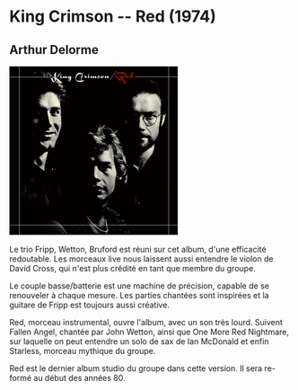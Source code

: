 # King Crimson -- Red (1974)

## Arthur Delorme

![Cover](articles/Red_King_Crimson.jpeg)

Le trio Fripp, Wetton, Bruford est réuni sur cet album, d'une efficacité redoutable. Les morceaux live nous laissent aussi entendre le violon de David Cross, qui n'est plus crédité en tant que membre du groupe.

Le couple basse/batterie est une machine de précision, capable de se renouveler à chaque mesure. Les parties chantées sont inspirées et la guitare de Fripp est toujours aussi créative.

Red, morceau instrumental, ouvre l'album, avec un son très lourd. Suivent Fallen Angel, chantée par John Wetton, ainsi que One More Red Nightmare, sur laquelle on peut entendre un solo de sax de Ian McDonald et enfin Starless, morceau mythique du groupe.

Red est le dernier album studio du groupe dans cette version. Il sera re-formé au début des années 80.
